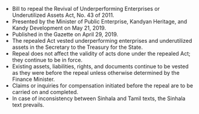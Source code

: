 - Bill to repeal the Revival of Underperforming Enterprises or Underutilized Assets Act, No. 43 of 2011.
- Presented by the Minister of Public Enterprise, Kandyan Heritage, and Kandy Development on May 21, 2019.
- Published in the Gazette on April 29, 2019.
- The repealed Act vested underperforming enterprises and underutilized assets in the Secretary to the Treasury for the State.
- Repeal does not affect the validity of acts done under the repealed Act; they continue to be in force.
- Existing assets, liabilities, rights, and documents continue to be vested as they were before the repeal unless otherwise determined by the Finance Minister.
- Claims or inquiries for compensation initiated before the repeal are to be carried on and completed.
- In case of inconsistency between Sinhala and Tamil texts, the Sinhala text prevails.